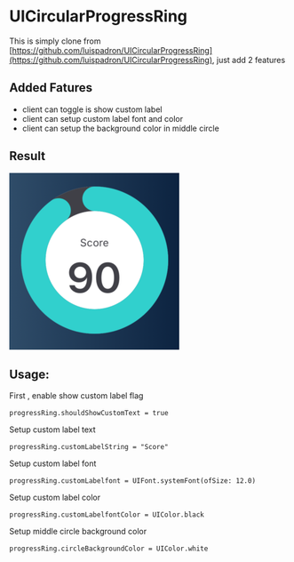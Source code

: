 # UICircularProgressRing

This is simply clone from [https://github.com/luispadron/UICircularProgressRing](https://github.com/luispadron/UICircularProgressRing), just add 2 features

## Added Fatures

* client can toggle is show custom label
* client can setup custom label font and color
* client can setup the background color in middle circle 

## Result 

![image](https://github.com/rexxon/UICircularProgressRing/blob/master/Screenshot.png)

## Usage:

First , enable show custom label flag
```
progressRing.shouldShowCustomText = true
```
Setup custom label text
```
progressRing.customLabelString = "Score"
```

Setup custom label font
```
progressRing.customLabelfont = UIFont.systemFont(ofSize: 12.0)
```

Setup custom label color
```
progressRing.customLabelfontColor = UIColor.black
```

Setup middle circle background color
```
progressRing.circleBackgroundColor = UIColor.white
```
